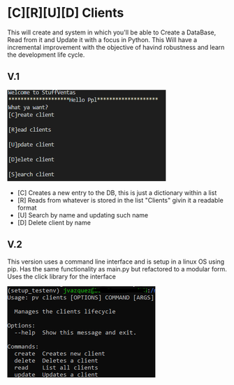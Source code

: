 
# [C][R][U][D] Clients 
This will create and system in which you'll be able to Create a DataBase, Read from it and Update it with a focus in Python. This Will have a incremental improvement with the objective of havind robustness and learn the development life cycle.

## V.1
![Alt text](v1.png)
* [C] Creates a new entry to the DB, this is just a dictionary within a list
* [R] Reads from whatever is stored in the list "Clients" givin it a readable format 
* [U] Search by name and updating such name
* [D] Delete client by name

## V.2
This version uses a command line interface and is setup in a linux OS using pip. Has the same functionality as main.py but refactored to a modular form. Uses the click library for the interface

![Alt text](v2.png)
